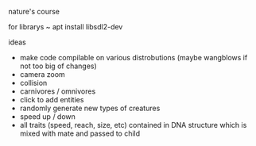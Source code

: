 nature's course

for librarys ~
apt install libsdl2-dev

ideas
- make code compilable on various distrobutions (maybe wangblows if not too big of changes)
- camera zoom
- collision
- carnivores / omnivores
- click to add entities
- randomly generate new types of creatures
- speed up / down
- all traits (speed, reach, size, etc) contained in DNA structure which is mixed with mate and passed to child
